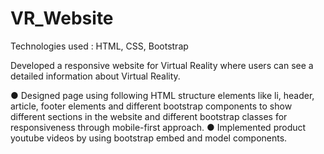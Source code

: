 # VR_Website

Technologies used : HTML, CSS, Bootstrap

Developed a responsive website for Virtual Reality where users can see a detailed information about Virtual Reality.

● Designed page using following HTML structure elements like li, header, article, footer elements and different bootstrap components to show
different sections in the website and different bootstrap classes for responsiveness through mobile-first approach.
● Implemented product youtube videos by using bootstrap embed and model components.
